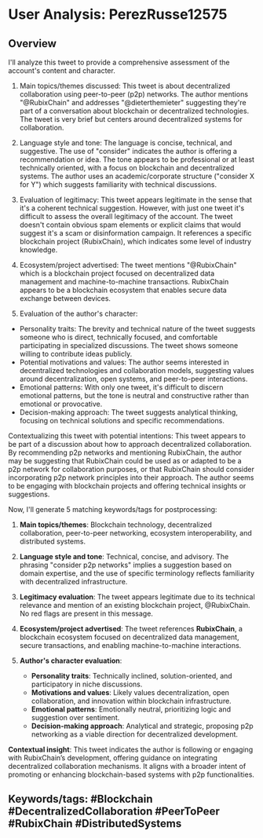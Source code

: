 # User Analysis: PerezRusse12575

## Overview

<think>
I'll analyze this tweet to provide a comprehensive assessment of the account's content and character.

1. Main topics/themes discussed:
This tweet is about decentralized collaboration using peer-to-peer (p2p) networks. The author mentions "@RubixChain" and addresses "@dieterthemieter" suggesting they're part of a conversation about blockchain or decentralized technologies. The tweet is very brief but centers around decentralized systems for collaboration.

2. Language style and tone:
The language is concise, technical, and suggestive. The use of "consider" indicates the author is offering a recommendation or idea. The tone appears to be professional or at least technically oriented, with a focus on blockchain and decentralized systems. The author uses an academic/corporate structure ("consider X for Y") which suggests familiarity with technical discussions.

3. Evaluation of legitimacy:
This tweet appears legitimate in the sense that it's a coherent technical suggestion. However, with just one tweet it's difficult to assess the overall legitimacy of the account. The tweet doesn't contain obvious spam elements or explicit claims that would suggest it's a scam or disinformation campaign. It references a specific blockchain project (RubixChain), which indicates some level of industry knowledge.

4. Ecosystem/project advertised:
The tweet mentions "@RubixChain" which is a blockchain project focused on decentralized data management and machine-to-machine transactions. RubixChain appears to be a blockchain ecosystem that enables secure data exchange between devices.

5. Evaluation of the author's character:
- Personality traits: The brevity and technical nature of the tweet suggests someone who is direct, technically focused, and comfortable participating in specialized discussions. The tweet shows someone willing to contribute ideas publicly.
- Potential motivations and values: The author seems interested in decentralized technologies and collaboration models, suggesting values around decentralization, open systems, and peer-to-peer interactions.
- Emotional patterns: With only one tweet, it's difficult to discern emotional patterns, but the tone is neutral and constructive rather than emotional or provocative.
- Decision-making approach: The tweet suggests analytical thinking, focusing on technical solutions and specific recommendations.

Contextualizing this tweet with potential intentions:
This tweet appears to be part of a discussion about how to approach decentralized collaboration. By recommending p2p networks and mentioning RubixChain, the author may be suggesting that RubixChain could be used as or adapted to be a p2p network for collaboration purposes, or that RubixChain should consider incorporating p2p network principles into their approach. The author seems to be engaging with blockchain projects and offering technical insights or suggestions.

Now, I'll generate 5 matching keywords/tags for postprocessing:
</think>

1. **Main topics/themes**: Blockchain technology, decentralized collaboration, peer-to-peer networking, ecosystem interoperability, and distributed systems.

2. **Language style and tone**: Technical, concise, and advisory. The phrasing "consider p2p networks" implies a suggestion based on domain expertise, and the use of specific terminology reflects familiarity with decentralized infrastructure.

3. **Legitimacy evaluation**: The tweet appears legitimate due to its technical relevance and mention of an existing blockchain project, @RubixChain. No red flags are present in this message.

4. **Ecosystem/project advertised**: The tweet references **RubixChain**, a blockchain ecosystem focused on decentralized data management, secure transactions, and enabling machine-to-machine interactions.

5. **Author's character evaluation**:
   - **Personality traits**: Technically inclined, solution-oriented, and participatory in niche discussions.
   - **Motivations and values**: Likely values decentralization, open collaboration, and innovation within blockchain infrastructure.
   - **Emotional patterns**: Emotionally neutral, prioritizing logic and suggestion over sentiment.
   - **Decision-making approach**: Analytical and strategic, proposing p2p networking as a viable direction for decentralized development.

**Contextual insight**: This tweet indicates the author is following or engaging with RubixChain’s development, offering guidance on integrating decentralized collaboration mechanisms. It aligns with a broader intent of promoting or enhancing blockchain-based systems with p2p functionalities.

**Keywords/tags**: #Blockchain #DecentralizedCollaboration #PeerToPeer #RubixChain #DistributedSystems
---
